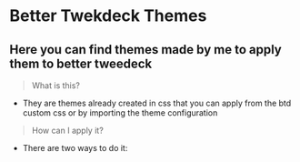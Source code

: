 # Better Twekdeck Themes

## Here you can find themes made by me to apply them to better tweedeck

>What is this?
* They are themes already created in css that you can apply from the btd custom css or by importing the theme configuration



>How can I apply it?
* There are two ways to do it:
![]()

